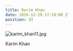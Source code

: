 ```yaml
---
title: Karim Khan
date: 2016-12-29 17:18:00 Z
position: 33
---
```


![karim_khan11.jpg](/uploads/karim_khan11.jpg)

Karim Khan